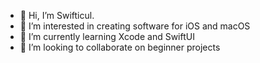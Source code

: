 - 👋 Hi, I’m Swifticul.
- 👀 I’m interested in creating software for iOS and macOS
- 🌱 I’m currently learning Xcode and SwiftUI
- 💞️ I’m looking to collaborate on beginner projects

<!---
swifticul/swifticul is a ✨ special ✨ repository because its `README.md` (this file) appears on your GitHub profile.
You can click the Preview link to take a look at your changes.
--->
